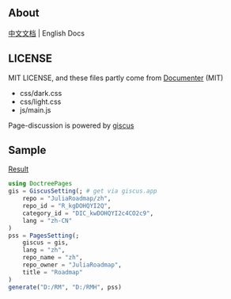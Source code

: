 ## About
[中文文档](README.md) | English Docs

## LICENSE
MIT LICENSE, and these files partly come from [Documenter](https://github.com/JuliaDocs/Documenter.jl) (MIT)
* css/dark.css
* css/light.css
* js/main.js

Page-discussion is powered by [giscus](https://github.com/giscus/giscus)

## Sample
[Result](https://juliaroadmap.github.io/docs/meta/doctest.html)
```jl
using DoctreePages
gis = GiscusSetting(; # get via giscus.app
	repo = "JuliaRoadmap/zh",
	repo_id = "R_kgDOHQYI2Q",
	category_id = "DIC_kwDOHQYI2c4CO2c9",
	lang = "zh-CN"
)
pss = PagesSetting(;
	giscus = gis,
	lang = "zh",
	repo_name = "zh",
	repo_owner = "JuliaRoadmap",
	title = "Roadmap"
)
generate("D:/RM", "D:/RMH", pss)
```
